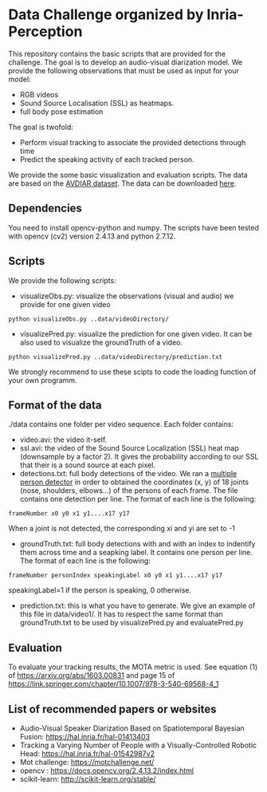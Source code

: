 # Data Challenge organized by Inria-Perception

This repository contains the basic scripts that are provided for the challenge. The goal is to develop an audio-visual diarization model. 
We provide the following observations that must be used as input for your model:
* RGB videos
* Sound Source Localisation (SSL) as heatmaps.
* full body pose estimation

The goal is twofold:
* Perform visual tracking to associate the provided detections through time
* Predict the speaking activity of each tracked person.

We provide the some basic visualization and evaluation scripts.
The data are based on the [AVDIAR dataset](https://team.inria.fr/perception/avdiar/). The data can be downloaded [here](http://perception.inrialpes.fr/Free_Access_Data/dataChallenge/dataChallenge.tar.gz).

## Dependencies
You need to install opencv-python and  numpy. The scripts have been tested with opencv (cv2) version 2.4.13 and python 2.7.12.

## Scripts
We provide the following scripts:
* visualizeObs.py: visualize the observations (visual and audio) we provide for one given video
```
python visualizeObs.py ..data/videoDirectory/
```
* visualizePred.py: visualize the prediction for one given video. It can be also used to visualize the groundTruth of a video.
```
python visualizePred.py ..data/videoDirectory/prediction.txt
```
We strongly recommend to use these scipts to code the loading function of your own programm.


## Format of the data
./data contains one folder per video sequence. Each folder contains:

* video.avi: the video it-self.
* ssl.avi: the video of the Sound Source Localization (SSL) heat map (downsample by a factor 2). It gives the probability according to our SSL that their is a sound source at each pixel.
* detections.txt: full body detections of the video. We ran a [multiple person detector](https://github.com/ZheC/Realtime_Multi-Person_Pose_Estimation) in order to obtained the coordinates (x, y) of 18 joints (nose, shoulders, elbows...) of the persons of each frame. The file contains one detection per line. The format of each line is the following:
```
frameNumber x0 y0 x1 y1....x17 y17 
```
When a joint is not detected, the corresponding  xi and yi are set to -1

* groundTruth.txt: full body detections with and with an index to indentify them across time and a seapking label. It contains one person per line. The format of each line is the following:
```
frameNumber personIndex speakingLabel x0 y0 x1 y1....x17 y17
```
speakingLabel=1 if the person is speaking, 0 otherwise. 

* prediction.txt: this is what you have to generate. We give an example of this file in data/video1/. It has to respect the same format than groundTruth.txt to be used by visualizePred.py and evaluatePred.py 

## Evaluation
To evaluate your tracking results, the MOTA metric is used. See equation (1) of https://arxiv.org/abs/1603.00831 and page 15 of https://link.springer.com/chapter/10.1007/978-3-540-69568-4_1 

## List of recommended papers or websites
 * Audio-Visual Speaker Diarization Based on Spatiotemporal Bayesian Fusion: https://hal.inria.fr/hal-01413403
 * Tracking a Varying Number of People with a Visually-Controlled Robotic Head: https://hal.inria.fr/hal-01542987v2
 * Mot challenge: https://motchallenge.net/
 * opencv : https://docs.opencv.org/2.4.13.2/index.html
 * scikit-learn: http://scikit-learn.org/stable/
